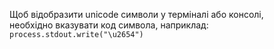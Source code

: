 Щоб відобразити unicode символи у терміналі або консолі,    
необхідно вказувати код символа, наприклад: `process.stdout.write("\u2654")`  
